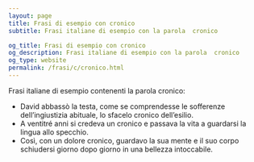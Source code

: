 ```yaml
---
layout: page
title: Frasi di esempio con cronico 
subtitle: Frasi italiane di esempio con la parola  cronico

og_title: Frasi di esempio con cronico 
og_description: Frasi italiane di esempio con la parola  cronico
og_type: website
permalink: /frasi/c/cronico.html
---
```


Frasi italiane di esempio contenenti la parola cronico:


- David abbassò la testa, come se comprendesse le sofferenze dell’ingiustizia abituale, lo sfacelo cronico dell’esilio.
- A ventitré anni si credeva un cronico e passava la vita a guardarsi la lingua allo specchio.
- Così, con un dolore cronico, guardavo la sua mente e il suo corpo schiudersi giorno dopo giorno in una bellezza intoccabile.
